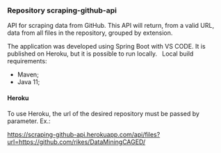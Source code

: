 ### Repository scraping-github-api

API for scraping data from GitHub. This API will return, from a valid URL, data from all files in the repository, grouped by extension.

The application was developed using Spring Boot with VS CODE. It is published on Heroku, but it is possible to run locally.
 
Local build requirements:
- Maven;
- Java 11;

#### Heroku
To use Heroku, the url of the desired repository must be passed by parameter. Ex.:

https://scraping-github-api.herokuapp.com/api/files?url=https://github.com/rikes/DataMiningCAGED/